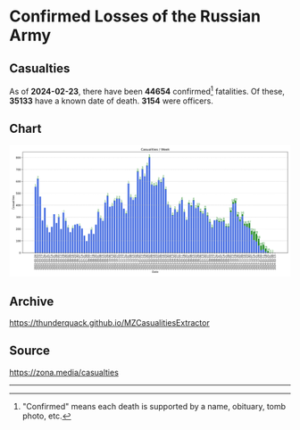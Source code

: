 
# Confirmed Losses of the Russian Army

## Casualties

As of **2024-02-23**, there have been **44654** confirmed[^1] fatalities.
Of these, **35133** have a known date of death.
**3154** were officers.

## Chart

![7-Day Intervals Bar Chart](./docs/7days.svg)

## Archive

https://thunderquack.github.io/MZCasualitiesExtractor

## Source

https://zona.media/casualties

---

[^1]: "Confirmed" means each death is supported by a name, obituary, tomb photo, etc.
